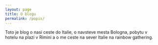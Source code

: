 ```yaml
---
layout: page
title: O blogu
permalink: /popis/
---
```


Toto je blog o nasi ceste do Italie, o navsteve mesta Bologna, pobytu v hotelu na plazi v Rimini a o me ceste na sever Italie na rainbow gathering.